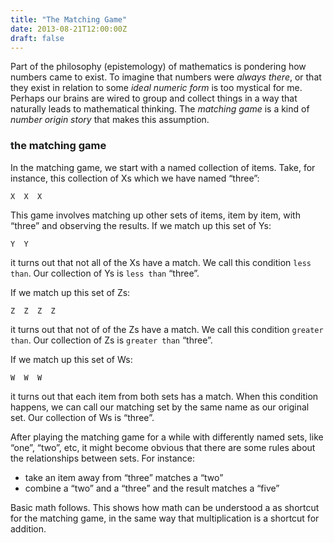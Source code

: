 ```yaml
---
title: "The Matching Game"
date: 2013-08-21T12:00:00Z
draft: false
---
```


Part of the philosophy (epistemology) of mathematics
is pondering how numbers came to exist.
To imagine that numbers were *always there*, or that they exist in relation to some *ideal numeric form* is too mystical for me.
Perhaps our brains
are wired to group and collect things in a way that naturally leads to mathematical thinking.
The *matching game* is a kind of *number origin story* that makes this assumption.

### the matching game

In the matching game, we start with a named collection of items.
Take, for instance, this collection of Xs which we have named “three”:

`X  X  X`

This game involves matching up other sets of items, item by item, with “three” and observing the results.
If we match up this set of Ys:

`Y  Y`

it turns out that not all of the Xs have a match. We call this condition `less than`.
Our collection of Ys is `less than` “three”.

If we match up this set of Zs:

`Z  Z  Z  Z`

it turns out that not of of the Zs have a match.
We call this condition `greater than`.
Our collection of Zs is `greater than` “three”.

If we match up this set of Ws:

`W  W  W`

it turns out that each item from both sets has a match.
When this condition happens, we can call our matching set by the same name as our original set.
Our collection of Ws is “three”.

After playing the matching game for a while with differently named sets, like “one”, “two”, etc, it might become obvious that there are some rules about the relationships between sets.
For instance:

* take an item away from “three” matches a “two”
* combine a “two” and a “three” and the result matches a “five”

Basic math follows.
This shows how math can be understood a as shortcut for the matching game, in the same way that multiplication is a shortcut for addition.
